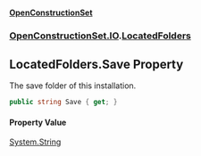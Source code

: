 #### [OpenConstructionSet](index.md 'index')
### [OpenConstructionSet.IO](index.md#OpenConstructionSet_IO 'OpenConstructionSet.IO').[LocatedFolders](jgv6_uiXfDVLa_l1InGCGA.md 'OpenConstructionSet.IO.LocatedFolders')
## LocatedFolders.Save Property
The save folder of this installation.  
```csharp
public string Save { get; }
```
#### Property Value
[System.String](https://docs.microsoft.com/en-us/dotnet/api/System.String 'System.String')
